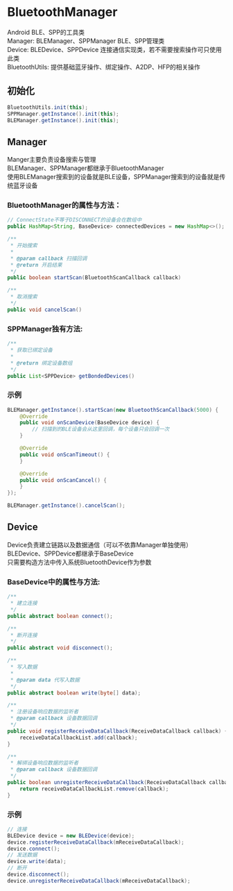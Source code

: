 # BluetoothManager
Android BLE、SPP的工具类  
Manager: BLEManager、SPPManager BLE、SPP管理类  
Device: BLEDevice、SPPDevice 连接通信实现类，若不需要搜索操作可只使用此类  
BluetoothUtils: 提供基础蓝牙操作、绑定操作、A2DP、HFP的相关操作

## 初始化

```java
BluetoothUtils.init(this);
SPPManager.getInstance().init(this);
BLEManager.getInstance().init(this);
```

## Manager
Manger主要负责设备搜索与管理  
BLEManager、SPPManager都继承于BluetoothManager  
使用BLEManager搜索到的设备就是BLE设备，SPPManager搜索到的设备就是传统蓝牙设备

### BluetoothManager的属性与方法：
```java
// ConnectState不等于DISCONNECT的设备会在数组中
public HashMap<String, BaseDevice> connectedDevices = new HashMap<>();

/**
 * 开始搜索
 *
 * @param callback 扫描回调
 * @return 开启结果
 */
public boolean startScan(BluetoothScanCallback callback)

/**
 * 取消搜索
 */
public void cancelScan()
```

### SPPManager独有方法:
```java
/**
 * 获取已绑定设备
 *
 * @return 绑定设备数组
 */
public List<SPPDevice> getBondedDevices()
```
### 示例
```java
BLEManager.getInstance().startScan(new BluetoothScanCallback(5000) {
    @Override
    public void onScanDevice(BaseDevice device) {
		// 扫描到的BLE设备会从这里回调，每个设备只会回调一次
    }

    @Override
    public void onScanTimeout() {
    }

    @Override
    public void onScanCancel() {
    }
});

BLEManager.getInstance().cancelScan();
```

## Device
Device负责建立链路以及数据通信（可以不依靠Manager单独使用）  
BLEDevice、SPPDevice都继承于BaseDevice  
只需要构造方法中传入系统BluetoothDevice作为参数

### BaseDevice中的属性与方法:
```java
/**
 * 建立连接
 */
public abstract boolean connect();

/**
 * 断开连接
 */
public abstract void disconnect();

/**
 * 写入数据
 *
 * @param data 代写入数据
 */
public abstract boolean write(byte[] data);

/**
 * 注册设备响应数据的监听者
 * @param callback 设备数据回调
 */
public void registerReceiveDataCallback(ReceiveDataCallback callback) {
    receiveDataCallbackList.add(callback);
}

/**
 * 解绑设备响应数据的监听者
 * @param callback 设备数据回调
 */
public boolean unregisterReceiveDataCallback(ReceiveDataCallback callback) {
    return receiveDataCallbackList.remove(callback);
}
```

### 示例
```java
// 连接
BLEDevice device = new BLEDevice(device);
device.registerReceiveDataCallback(mReceiveDataCallback);
device.connect();
// 发送数据
device.write(data);
// 断开
device.disconnect();
device.unregisterReceiveDataCallback(mReceiveDataCallback);
```
